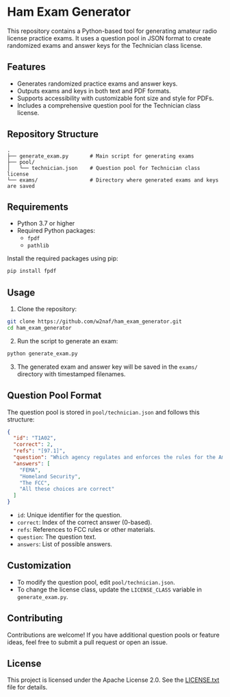 # Ham Exam Generator

This repository contains a Python-based tool for generating amateur radio license practice exams. It uses a question pool in JSON format to create randomized exams and answer keys for the Technician class license.

## Features

- Generates randomized practice exams and answer keys.
- Outputs exams and keys in both text and PDF formats.
- Supports accessibility with customizable font size and style for PDFs.
- Includes a comprehensive question pool for the Technician class license.

## Repository Structure

```
.
├── generate_exam.py       # Main script for generating exams
├── pool/
│   └── technician.json    # Question pool for Technician class license
└── exams/                 # Directory where generated exams and keys are saved
```

## Requirements

- Python 3.7 or higher
- Required Python packages:
  - `fpdf`
  - `pathlib`

Install the required packages using pip:

```sh
pip install fpdf
```

## Usage

1. Clone the repository:

```sh
git clone https://github.com/w2naf/ham_exam_generator.git
cd ham_exam_generator
```

2. Run the script to generate an exam:

```sh
python generate_exam.py
```

3. The generated exam and answer key will be saved in the `exams/` directory with timestamped filenames.

## Question Pool Format

The question pool is stored in `pool/technician.json` and follows this structure:

```json
{
  "id": "T1A02",
  "correct": 2,
  "refs": "[97.1]",
  "question": "Which agency regulates and enforces the rules for the Amateur Radio Service in the United States?",
  "answers": [
    "FEMA",
    "Homeland Security",
    "The FCC",
    "All these choices are correct"
  ]
}
```

- `id`: Unique identifier for the question.
- `correct`: Index of the correct answer (0-based).
- `refs`: References to FCC rules or other materials.
- `question`: The question text.
- `answers`: List of possible answers.

## Customization

- To modify the question pool, edit `pool/technician.json`.
- To change the license class, update the `LICENSE_CLASS` variable in `generate_exam.py`.

## Contributing

Contributions are welcome! If you have additional question pools or feature ideas, feel free to submit a pull request or open an issue.

## License

This project is licensed under the Apache License 2.0. See the [LICENSE.txt](LICENSE.txt) file for details.